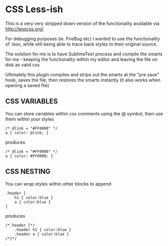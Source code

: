 # CSS Less-ish

This is a very very stripped down version of the functionality available via http://lesscss.org/

For debugging purposes (ie. FireBug etc) I wanted to use the functionality of .less, while still being able to trace back styles to their original source.

The solution for me is to have SublimeText process and compile the smarts for me - keeping the functionality within my editor and leaving the file on disk as valid css

Ultimately this plugin compiles and strips out the smarts at the "pre save" hook, saves the file, then restores the smarts instantly (it also works when opening a saved file)

## CSS VARIABLES

You can store variables within css comments using the @ symbol, then use them within your styles

	/* @link = "#FF0000" */
	a { color: @link; }

produces

	/* @link = "#FF0000" */
	a { color: #FF0000; }

## CSS NESTING

You can wrap styles within other blocks to append

	.header [
		h1 { color:blue }
		a { color:blue }
	]

produces

	/*.header [*/
		.header h1 { color:blue }
		.header a { color:blue }
	/*]*/